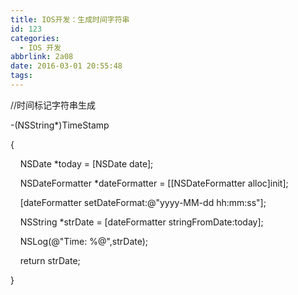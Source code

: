 ```yaml
---
title: IOS开发：生成时间字符串
id: 123
categories:
  - IOS 开发
abbrlink: 2a08
date: 2016-03-01 20:55:48
tags:
---
```


<span class="s1">//</span><span class="s2">时间标记字符串生成</span>

<span class="s2">-(</span><span class="s3">NSString</span><span class="s2">*)TimeStamp</span>

<span class="s2">{</span>

<span class="s2"><span class="Apple-converted-space">    </span></span><span class="s3">NSDate</span><span class="s2"> *today = [</span><span class="s3">NSDate</span> <span class="s3">date</span><span class="s2">];</span>

<span class="s4"><span class="Apple-converted-space">    </span></span><span class="s2">NSDateFormatter</span><span class="s4"> *dateFormatter = [[</span><span class="s2">NSDateFormatter</span> <span class="s2">alloc</span><span class="s4">]</span><span class="s2">init</span><span class="s4">];</span>

<span class="s2"><span class="Apple-converted-space">    </span>[dateFormatter </span><span class="s3">setDateFormat</span><span class="s2">:</span><span class="s5">@"yyyy-MM-dd hh:mm:ss"</span><span class="s2">];</span>

<span class="s2"><span class="Apple-converted-space">    </span></span><span class="s3">NSString</span><span class="s2"> *strDate = [dateFormatter </span><span class="s3">stringFromDate</span><span class="s2">:today];</span>

<span class="s2"><span class="Apple-converted-space">    </span></span><span class="s3">NSLog</span><span class="s2">(</span><span class="s5">@"Time: %@"</span><span class="s2">,strDate);</span>

<span class="s2"><span class="Apple-converted-space">    </span></span><span class="s6">return</span><span class="s2"> strDate;</span>

<span class="s2">}</span>
